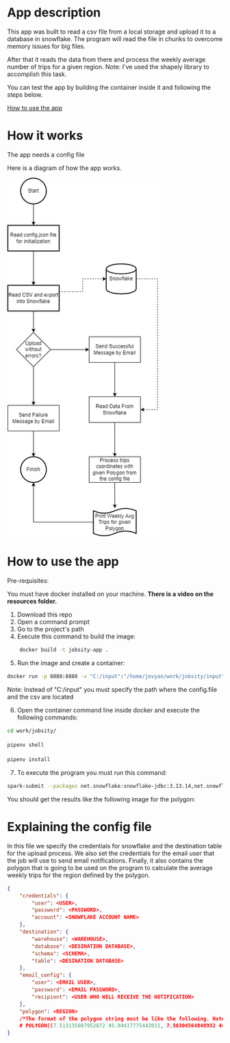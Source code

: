 # App description

This app was built to read a csv file from a local storage and upload it to a database in snowflake. The program will read the file in chunks to overcome memory issues for big files.

After that it reads the data from there and process the weekly average number of trips for a given region. Note: I've used the shapely library to accomplish this task.

You can test the app by building the container inside it and following the steps below.

[How to use the app](#how-to-use-the-app)

# How it works

The app needs a config file

Here is a diagram of how the app works.

![logo](resources/diagram.jpg)


# How to use the app

Pre-requisites:

You must have docker installed on your machine. **There is a video on the resources folder.**

1. Download this repo
2. Open a command prompt
3. Go to the project's path
4. Execute this command to build the image:
```sh
    docker build -t jobsity-app .
```
5. Run the image and create a container:
```sh
docker run -p 8888:8888 -v "C:/input":"/home/jovyan/work/jobsity/input" jobsity-app
```
Note: Instead of "C:/input" you must specify the path where the config.file and the csv are located

6. Open the container command line inside docker and execute the following commands:

```sh
cd work/jobsity/

pipenv shell

pipenv install
```
7. To execute the program you must run this command:
```sh
spark-submit --packages net.snowflake:snowflake-jdbc:3.13.14,net.snowflake:spark-snowflake_2.12:2.10.0-spark_3.1 main.py "trips.csv"
```

You should get the results like the following image for the polygon:



# Explaining the config file

In this file we specify the credentials for snowflake and the destination table for the upload process. We also set the credentials for the email user that the job will use to send email notifications. Finally, it also contains the polygon that is going to be used on the program to calculate the average weekly trips for the region defined by the polygon.

```json
{
    "credentials": {
        "user": <USER>,
        "password": <PASSWORD>,
        "account": <SNOWFLAKE ACCOUNT NAME>
    },
    "destination": {
        "warehouse": <WAREHOUSE>,
        "database": <DESINATION DATABASE>,
        "schema": <SCHEMA>,
        "table": <DESINATION DATABASE>
    },
    "email_config": {
        "user": <EMAIL USER>,
        "password": <EMAIL PASSWORD>,
        "recipient": <USER WHO WILL RECEIVE THE NOTIFICATION>
    },
    "polygon": <REGION>
    /*The format of the polygon string must be like the following. Note that the first and last point must have the same coordinates.
    # POLYGON((7.513135087952872 45.04417775442011, 7.56304564848932 44.97612466562052, 7.671077441892763 45.00676340143624, 7.739660019780326 45.10100884469237, 7.513135087952872 45.04417775442011))*/
}
```